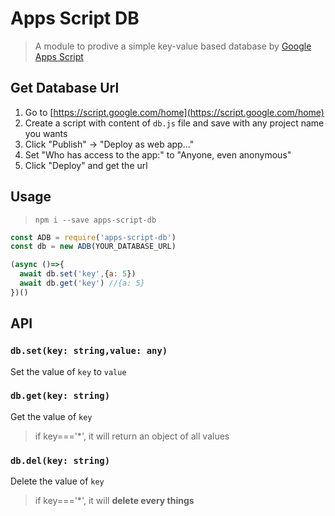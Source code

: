 # Apps Script DB

> A module to prodive a simple key-value based database by [Google Apps Script](https://developers.google.com/apps-script/)

## Get Database Url

1. Go to [https://script.google.com/home](https://script.google.com/home)
2. Create a script with content of `db.js` file and save with any project name you wants
3. Click "Publish" -> "Deploy as web app..."
4. Set "Who has access to the app:" to "Anyone, even anonymous"
5. Click "Deploy" and get the url

## Usage

> `npm i --save apps-script-db`

```javascript
const ADB = require('apps-script-db')
const db = new ADB(YOUR_DATABASE_URL)

(async ()=>{
  await db.set('key',{a: 5})
  await db.get('key') //{a: 5}
})()
```

## API

### `db.set(key: string,value: any)`

Set the value of `key` to `value`

### `db.get(key: string)`

Get the value of `key`

> if key==='*', it will return an object of all values

### `db.del(key: string)`

Delete the value of `key`

> if key==='*', it will **delete every things**
